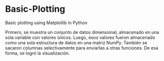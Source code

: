 # Basic-Plotting
Basic plotting using Matplotlib in Python

Primero, se muestra un conjunto de datos dimensional, almacenado en una sola variable con valores únicos.
Luego, esos valores fueron almacenado como una sola estructura de datos en una matriz NumPy.
También se sacaron columnas selectivamente para enviarlas a otras funciones. 
De esa forma, se logró la visualización.
